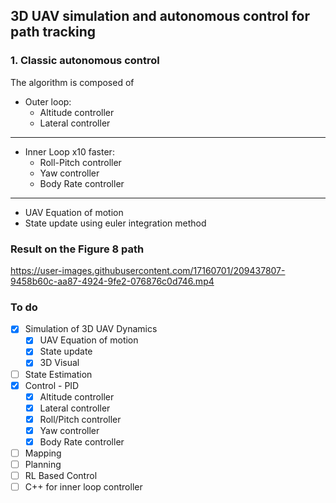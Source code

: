 ## 3D UAV simulation and autonomous control for path tracking

### 1. Classic autonomous control  
  
The algorithm is composed of  

- Outer loop:
    - Altitude controller
    - Lateral controller  
---
- Inner Loop x10 faster:
    - Roll-Pitch controller
    - Yaw controller
    - Body Rate controller  
---
- UAV Equation of motion
- State update using euler integration method

### Result on the Figure 8 path
https://user-images.githubusercontent.com/17160701/209437807-9458b60c-aa87-4924-9fe2-076876c0d746.mp4

### To do
- [x] Simulation of 3D UAV Dynamics
    - [x] UAV Equation of motion
    - [x] State update
    - [x] 3D Visual
- [ ] State Estimation
- [x] Control - PID
    - [x] Altitude controller
    - [x] Lateral controller
    - [x] Roll/Pitch controller
    - [x] Yaw controller
    - [x] Body Rate controller
- [ ] Mapping
- [ ] Planning
- [ ] RL Based Control
- [ ] C++ for inner loop controller
